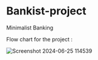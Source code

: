 # Bankist-project
Minimalist Banking 

Flow chart for the project : 


![Screenshot 2024-06-25 114539](https://github.com/arkh99/Bankist-project/assets/124736009/ff2ade28-ef70-46c2-958c-8b8527408da2)
